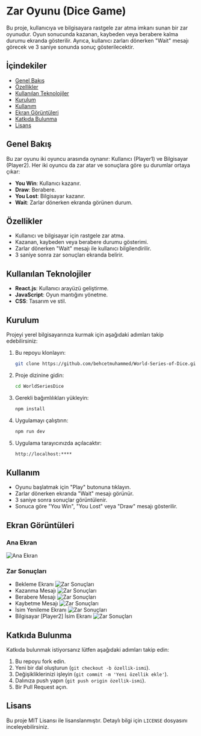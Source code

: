 # Zar Oyunu (Dice Game)

Bu proje, kullanıcıya ve bilgisayara rastgele zar atma imkanı sunan bir zar oyunudur. Oyun sonucunda kazanan, kaybeden veya berabere kalma durumu ekranda gösterilir. Ayrıca, kullanıcı zarları dönerken "Wait" mesajı görecek ve 3 saniye sonunda sonuç gösterilecektir.

## İçindekiler

- [Genel Bakış](#genel-bakış)
- [Özellikler](#özellikler)
- [Kullanılan Teknolojiler](#kullanılan-teknolojiler)
- [Kurulum](#kurulum)
- [Kullanım](#kullanım)
- [Ekran Görüntüleri](#ekran-görüntüleri)
- [Katkıda Bulunma](#katkıda-bulunma)
- [Lisans](#lisans)

## Genel Bakış

Bu zar oyunu iki oyuncu arasında oynanır: Kullanıcı (Player1) ve Bilgisayar (Player2). Her iki oyuncu da zar atar ve sonuçlara göre şu durumlar ortaya çıkar:

- **You Win**: Kullanıcı kazanır.
- **Draw**: Berabere.
- **You Lost**: Bilgisayar kazanır.
- **Wait**: Zarlar dönerken ekranda görünen durum.

## Özellikler

- Kullanıcı ve bilgisayar için rastgele zar atma.
- Kazanan, kaybeden veya berabere durumu gösterimi.
- Zarlar dönerken "Wait" mesajı ile kullanıcı bilgilendirilir.
- 3 saniye sonra zar sonuçları ekranda belirir.

## Kullanılan Teknolojiler

- **React.js**: Kullanıcı arayüzü geliştirme.
- **JavaScript**: Oyun mantığını yönetme.
- **CSS**: Tasarım ve stil.

## Kurulum

Projeyi yerel bilgisayarınıza kurmak için aşağıdaki adımları takip edebilirsiniz:

1. Bu repoyu klonlayın:
   ```bash
   git clone https://github.com/behcetmuhammed/World-Series-of-Dice.git
   ```
2. Proje dizinine gidin:

   ```bash
   cd WorldSeriesDice
   ```

3. Gerekli bağımlılıkları yükleyin:

   ```bash
   npm install
   ```

4. Uygulamayı çalıştırın:

   ```bash
   npm run dev
   ```

5. Uygulama tarayıcınızda açılacaktır:
   ```bash
   http://localhost:****
   ```

## Kullanım

- Oyunu başlatmak için "Play" butonuna tıklayın.
- Zarlar dönerken ekranda "Wait" mesajı görünür.
- 3 saniye sonra sonuçlar görüntülenir.
- Sonuca göre "You Win", "You Lost" veya "Draw" mesajı gösterilir.

## Ekran Görüntüleri

### Ana Ekran

![Ana Ekran](./src/image/Screenshots/wait-ss.png)

### Zar Sonuçları

- Bekleme Ekranı
  ![Zar Sonuçları](./src/image/Screenshots/wait-ss.png)
- Kazanma Mesajı
  ![Zar Sonuçları](./src/image/Screenshots/win-ss.png)
- Berabere Mesajı
  ![Zar Sonuçları](./src/image/Screenshots/draw-ss.png)
- Kaybetme Mesajı
  ![Zar Sonuçları](./src/image/Screenshots/lost-ss.png)
- İsim Yenileme Ekranı
  ![Zar Sonuçları](./src/image/Screenshots/changeName.png)
- Bilgisayar [Player2] İsim Ekranı
  ![Zar Sonuçları](./src/image/Screenshots/pcName.png)

## Katkıda Bulunma

Katkıda bulunmak istiyorsanız lütfen aşağıdaki adımları takip edin:

1. Bu repoyu fork edin.
2. Yeni bir dal oluşturun (`git checkout -b özellik-ismi`).
3. Değişikliklerinizi işleyin (`git commit -m 'Yeni özellik ekle'`).
4. Dalınıza push yapın (`git push origin özellik-ismi`).
5. Bir Pull Request açın.

## Lisans

Bu proje MIT Lisansı ile lisanslanmıştır. Detaylı bilgi için `LICENSE` dosyasını inceleyebilirsiniz.
